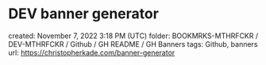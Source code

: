 # DEV banner generator

created: November 7, 2022 3:18 PM (UTC)
folder: BOOKMRKS-MTHRFCKR / DEV-MTHRFCKR / Github / GH README / GH Banners
tags: Github, banners
url: https://christopherkade.com/banner-generator
